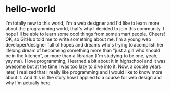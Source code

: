 # hello-world
I'm totally new to this world, I'm a web designer and I'd like to learn more about the programming world, that's why I decided to join this community. I hope I'll be able to learn some cool things from some smart people. Cheers!
OK, so GitHub told me to write something about me. I'm a young web developer/designer full of hopes and dreams who's trying to acomplish her lifelong dream of becomeing something more than "just a girl who should be in the kitchen", or more than a librarian (I'm studying to be one, yeah, yay me). I love programming, I learned a bit about it in highschool and it was awesome but at the time I was too lazy to dive into it. Now, a couple years later, I realized that I really like programming and I would like to know more about it. And this is the story how I applied to a course for web design and why I'm actually here. 

